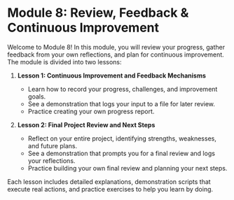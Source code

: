 # Module 8: Review, Feedback & Continuous Improvement

Welcome to Module 8! In this module, you will review your progress, gather feedback from your own reflections, and plan for continuous improvement. The module is divided into two lessons:

1. **Lesson 1: Continuous Improvement and Feedback Mechanisms**  
   - Learn how to record your progress, challenges, and improvement goals.
   - See a demonstration that logs your input to a file for later review.
   - Practice creating your own progress report.

2. **Lesson 2: Final Project Review and Next Steps**  
   - Reflect on your entire project, identifying strengths, weaknesses, and future plans.
   - See a demonstration that prompts you for a final review and logs your reflections.
   - Practice building your own final review and planning your next steps.

Each lesson includes detailed explanations, demonstration scripts that execute real actions, and practice exercises to help you learn by doing.